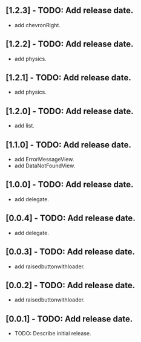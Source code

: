 ## [1.2.3] - TODO: Add release date.

* add chevronRight.

## [1.2.2] - TODO: Add release date.

* add physics.

## [1.2.1] - TODO: Add release date.

* add physics.

## [1.2.0] - TODO: Add release date.

* add list.

## [1.1.0] - TODO: Add release date.

* add ErrorMessageView.
* add DataNotFoundView.

## [1.0.0] - TODO: Add release date.

* add delegate.

## [0.0.4] - TODO: Add release date.

* add delegate.

## [0.0.3] - TODO: Add release date.

* add raisedbuttonwithloader.

## [0.0.2] - TODO: Add release date.

* add raisedbuttonwithloader.

## [0.0.1] - TODO: Add release date.

* TODO: Describe initial release.
